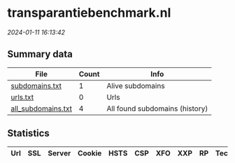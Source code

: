 # transparantiebenchmark.nl
*2024-01-11 16:13:42*
## Summary data
| File       | Count | Info |
|------------|-------|------|
|[subdomains.txt](/data/transparantiebenchmark.nl/subdomains.txt)|1|Alive subdomains|
|[urls.txt](/data/transparantiebenchmark.nl/urls.txt)|0|Urls|
|[all_subdomains.txt](/data/transparantiebenchmark.nl/all_subdomains.txt)|4|All found subdomains (history)|
## Statistics
| Url | SSL | Server | Cookie | HSTS | CSP | XFO | XXP | RP | Tech |Title |
|------------|-------|------|------|------|------|------|------|------|------|------|